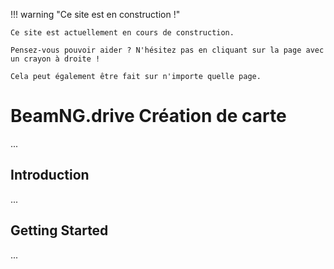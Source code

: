 !!! warning "Ce site est en construction !"

    Ce site est actuellement en cours de construction.

    Pensez-vous pouvoir aider ? N'hésitez pas en cliquant sur la page avec un crayon à droite !

    Cela peut également être fait sur n'importe quelle page.

# BeamNG.drive Création de carte

...

## Introduction

...

## Getting Started

...